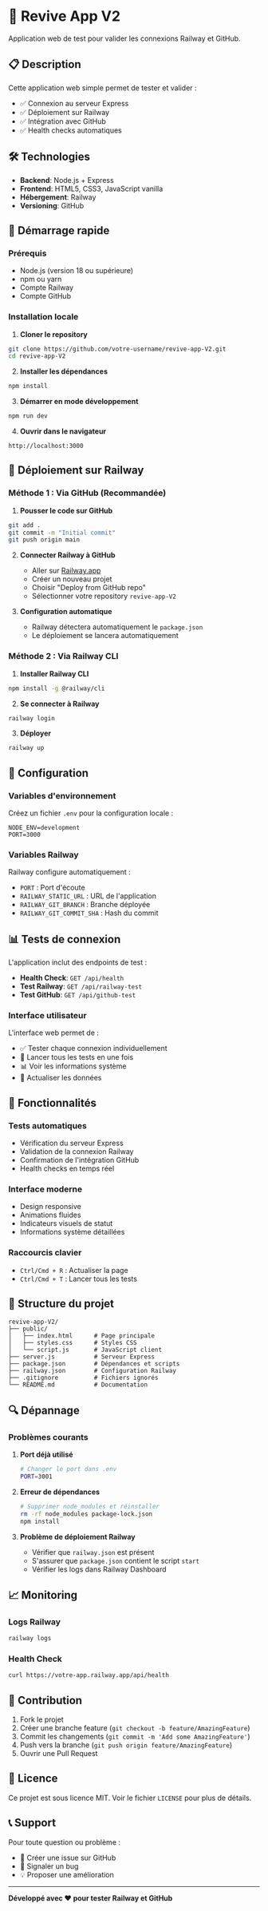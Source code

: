 # 🚀 Revive App V2

Application web de test pour valider les connexions Railway et GitHub.

## 📋 Description

Cette application web simple permet de tester et valider :
- ✅ Connexion au serveur Express
- ✅ Déploiement sur Railway
- ✅ Intégration avec GitHub
- ✅ Health checks automatiques

## 🛠️ Technologies

- **Backend**: Node.js + Express
- **Frontend**: HTML5, CSS3, JavaScript vanilla
- **Hébergement**: Railway
- **Versioning**: GitHub

## 🚀 Démarrage rapide

### Prérequis
- Node.js (version 18 ou supérieure)
- npm ou yarn
- Compte Railway
- Compte GitHub

### Installation locale

1. **Cloner le repository**
```bash
git clone https://github.com/votre-username/revive-app-V2.git
cd revive-app-V2
```

2. **Installer les dépendances**
```bash
npm install
```

3. **Démarrer en mode développement**
```bash
npm run dev
```

4. **Ouvrir dans le navigateur**
```
http://localhost:3000
```

## 🚂 Déploiement sur Railway

### Méthode 1 : Via GitHub (Recommandée)

1. **Pousser le code sur GitHub**
```bash
git add .
git commit -m "Initial commit"
git push origin main
```

2. **Connecter Railway à GitHub**
   - Aller sur [Railway.app](https://railway.app)
   - Créer un nouveau projet
   - Choisir "Deploy from GitHub repo"
   - Sélectionner votre repository `revive-app-V2`

3. **Configuration automatique**
   - Railway détectera automatiquement le `package.json`
   - Le déploiement se lancera automatiquement

### Méthode 2 : Via Railway CLI

1. **Installer Railway CLI**
```bash
npm install -g @railway/cli
```

2. **Se connecter à Railway**
```bash
railway login
```

3. **Déployer**
```bash
railway up
```

## 🔧 Configuration

### Variables d'environnement

Créez un fichier `.env` pour la configuration locale :

```env
NODE_ENV=development
PORT=3000
```

### Variables Railway

Railway configure automatiquement :
- `PORT` : Port d'écoute
- `RAILWAY_STATIC_URL` : URL de l'application
- `RAILWAY_GIT_BRANCH` : Branche déployée
- `RAILWAY_GIT_COMMIT_SHA` : Hash du commit

## 📊 Tests de connexion

L'application inclut des endpoints de test :

- **Health Check**: `GET /api/health`
- **Test Railway**: `GET /api/railway-test`
- **Test GitHub**: `GET /api/github-test`

### Interface utilisateur

L'interface web permet de :
- ✅ Tester chaque connexion individuellement
- 🧪 Lancer tous les tests en une fois
- 📊 Voir les informations système
- 🔄 Actualiser les données

## 🎯 Fonctionnalités

### Tests automatiques
- Vérification du serveur Express
- Validation de la connexion Railway
- Confirmation de l'intégration GitHub
- Health checks en temps réel

### Interface moderne
- Design responsive
- Animations fluides
- Indicateurs visuels de statut
- Informations système détaillées

### Raccourcis clavier
- `Ctrl/Cmd + R` : Actualiser la page
- `Ctrl/Cmd + T` : Lancer tous les tests

## 📁 Structure du projet

```
revive-app-V2/
├── public/
│   ├── index.html      # Page principale
│   ├── styles.css      # Styles CSS
│   └── script.js       # JavaScript client
├── server.js           # Serveur Express
├── package.json        # Dépendances et scripts
├── railway.json        # Configuration Railway
├── .gitignore          # Fichiers ignorés
└── README.md           # Documentation
```

## 🔍 Dépannage

### Problèmes courants

1. **Port déjà utilisé**
   ```bash
   # Changer le port dans .env
   PORT=3001
   ```

2. **Erreur de dépendances**
   ```bash
   # Supprimer node_modules et réinstaller
   rm -rf node_modules package-lock.json
   npm install
   ```

3. **Problème de déploiement Railway**
   - Vérifier que `railway.json` est présent
   - S'assurer que `package.json` contient le script `start`
   - Vérifier les logs dans Railway Dashboard

## 📈 Monitoring

### Logs Railway
```bash
railway logs
```

### Health Check
```bash
curl https://votre-app.railway.app/api/health
```

## 🤝 Contribution

1. Fork le projet
2. Créer une branche feature (`git checkout -b feature/AmazingFeature`)
3. Commit les changements (`git commit -m 'Add some AmazingFeature'`)
4. Push vers la branche (`git push origin feature/AmazingFeature`)
5. Ouvrir une Pull Request

## 📄 Licence

Ce projet est sous licence MIT. Voir le fichier `LICENSE` pour plus de détails.

## 📞 Support

Pour toute question ou problème :
- 📧 Créer une issue sur GitHub
- 🐛 Signaler un bug
- 💡 Proposer une amélioration

---

**Développé avec ❤️ pour tester Railway et GitHub** 